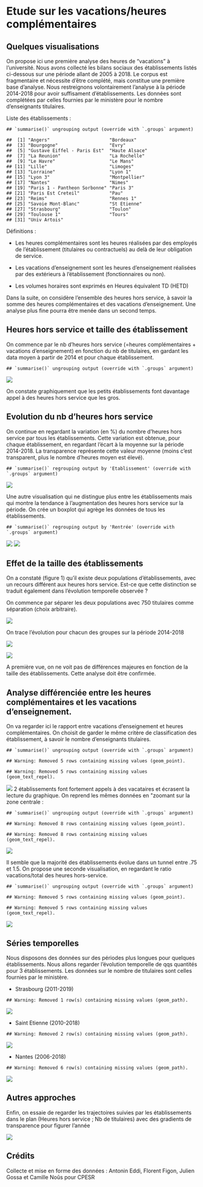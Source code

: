 Etude sur les vacations/heures complémentaires
================

## Quelques visualisations

On propose ici une première analyse des heures de “vacations” à
l’université. Nous avons collecté les bilans sociaux des
établissements listés ci-dessous sur une période allant de 2005 à 2018.
Le corpus est fragmentaire et nécessite d’être complété, mais constitue
une première base d’analyse. Nous restreignons volontairement l’analyse
à la période 2014-2018 pour avoir suffisament d’établissements. Les
données sont complétées par celles fournies par le ministère pour le
nombre d’enseignants titulaires.

Liste des établissements :

    ## `summarise()` ungrouping output (override with `.groups` argument)

    ##  [1] "Angers"                      "Bordeaux"                   
    ##  [3] "Bourgogne"                   "Evry"                       
    ##  [5] "Gustave Eiffel - Paris Est"  "Haute Alsace"               
    ##  [7] "La Reunion"                  "La Rochelle"                
    ##  [9] "Le Havre"                    "Le Mans"                    
    ## [11] "Lille"                       "Limoges"                    
    ## [13] "Lorraine"                    "Lyon 1"                     
    ## [15] "Lyon 3"                      "Montpellier"                
    ## [17] "Nantes"                      "Nimes"                      
    ## [19] "Paris 1 - Pantheon Sorbonne" "Paris 3"                    
    ## [21] "Paris Est Creteil"           "Pau"                        
    ## [23] "Reims"                       "Rennes 1"                   
    ## [25] "Savoie Mont-Blanc"           "St Etienne"                 
    ## [27] "Strasbourg"                  "Toulon"                     
    ## [29] "Toulouse 1"                  "Tours"                      
    ## [31] "Univ Artois"

Définitions :

  - Les heures complémentaires sont les heures réalisées par des
    employés de l’établissement (titulaires ou contractuels) au delà de
    leur obligation de service.

  - Les vacations d’enseignement sont les heures d’enseignement
    réalisées par des extérieurs à l’établissement (fonctionnaires ou
    non).

  - Les volumes horaires sont exprimés en Heures équivalent TD (HETD)

Dans la suite, on considère l’ensemble des heures hors service, à savoir
la somme des heures complémentaires et des vacations d’enseignement. Une
analyse plus fine pourra être menée dans un second temps.

## Heures hors service et taille des établissement

On commence par le nb d’heures hors service (=heures complémentaires +
vacations d’enseignement) en fonction du nb de titulaires, en gardant
les data moyen à partir de 2014 et pour chaque établissement.

    ## `summarise()` ungrouping output (override with `.groups` argument)

![](Vacations_files/figure-gfm/hcompPtit,-1.png)<!-- -->

On constate graphiquement que les petits établissements font davantage
appel à des heures hors service que les gros.

## Evolution du nb d’heures hors service

On continue en regardant la variation (en %) du nombre d’heures hors
service par tous les établissements. Cette variation est obtenue, pour
chaque établissement, en regardant l’écart à la moyenne sur la période
2014-2018. La transparence représente cette valeur moyenne (moins c’est
transparent, plus le nombre d’heures moyen est élevé).

    ## `summarise()` regrouping output by 'Etablissement' (override with `.groups` argument)

![](Vacations_files/figure-gfm/evol.hcomp-1.png)<!-- -->

Une autre visualisation qui ne distingue plus entre les établissements
mais qui montre la tendance à l’augmentation des heures hors service sur
la période. On crée un boxplot qui agrège les données de tous les
établissements.

    ## `summarise()` regrouping output by 'Rentrée' (override with `.groups` argument)

![](Vacations_files/figure-gfm/evol.hcomp.2-1.png)<!-- -->
![](Vacations_files/figure-gfm/evol.hcomp.3-1.png)<!-- -->

## Effet de la taille des établissements

On a constaté (figure 1) qu’il existe deux populations d’établissements,
avec un recours différent aux heures hors service. Est-ce que cette
distinction se traduit également dans l’évolution temporelle observée ?

On commence par séparer les deux populations avec 750 titulaires comme
séparation (choix arbitraire).

![](Vacations_files/figure-gfm/evol.hcomp.taille.1-1.png)<!-- -->

On trace l’évolution pour chacun des groupes sur la période 2014-2018

![](Vacations_files/figure-gfm/evol.hcomp.taille.2-1.png)<!-- -->

![](Vacations_files/figure-gfm/evol.hcomp.taille.3-1.png)<!-- -->

A première vue, on ne voit pas de différences majeures en fonction de la
taille des établissements. Cette analyse doit être confirmée.

## Analyse différenciée entre les heures complémentaires et les vacations d’enseignement.

On va regarder ici le rapport entre vacations d’enseignement et heures
complémentaires. On choisit de garder le même critère de classification
des établissement, à savoir le nombre d’enseignants titulaires.

    ## `summarise()` ungrouping output (override with `.groups` argument)

    ## Warning: Removed 5 rows containing missing values (geom_point).

    ## Warning: Removed 5 rows containing missing values (geom_text_repel).

![](Vacations_files/figure-gfm/vacatvshcomp-1.png)<!-- --> 2
établissements font fortement appels à des vacataires et écrasent la
lecture du graphique. On reprend les mêmes données en "zoomant sur la
zone centrale :

    ## `summarise()` ungrouping output (override with `.groups` argument)

    ## Warning: Removed 8 rows containing missing values (geom_point).

    ## Warning: Removed 8 rows containing missing values (geom_text_repel).

![](Vacations_files/figure-gfm/vacatvshcomp2-1.png)<!-- -->

Il semble que la majorité des établissements évolue dans un tunnel entre
.75 et 1.5. On propose une seconde visualisation, en regardant le ratio
vacations/total des heures hors-service.

    ## `summarise()` ungrouping output (override with `.groups` argument)

    ## Warning: Removed 5 rows containing missing values (geom_point).

    ## Warning: Removed 5 rows containing missing values (geom_text_repel).

![](Vacations_files/figure-gfm/vacatvshorsservice-1.png)<!-- -->

## Séries temporelles

Nous disposons des données sur des périodes plus longues pour quelques
établissements. Nous allons regarder l’évolution temporelle de qqs
quantités pour 3 établissements. Les données sur le nombre de titulaires
sont celles fournies par le ministère.

  - Strasbourg (2011-2019)

<!-- end list -->

    ## Warning: Removed 1 row(s) containing missing values (geom_path).

![](Vacations_files/figure-gfm/Evol_strasbourg-1.png)<!-- -->

  - Saint Etienne (2010-2018)

<!-- end list -->

    ## Warning: Removed 2 row(s) containing missing values (geom_path).

![](Vacations_files/figure-gfm/Evol_stEtienne-1.png)<!-- -->

  - Nantes (2006-2018)

<!-- end list -->

    ## Warning: Removed 6 row(s) containing missing values (geom_path).

![](Vacations_files/figure-gfm/Nantes-1.png)<!-- -->

## Autres approches

Enfin, on essaie de regarder les trajectoires suivies par les
établissements dans le plan (Heures hors service ; Nb de titulaires)
avec des gradients de transparence pour figurer l’année

![](Vacations_files/figure-gfm/trajectoires-1.png)<!-- -->

## Crédits

Collecte et mise en forme des données : Antonin Eddi, Florent Figon,
Julien Gossa et Camille Noûs pour CPESR
